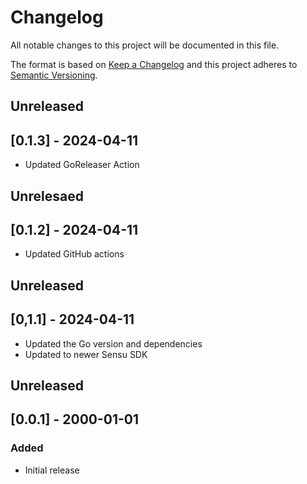 # Changelog
All notable changes to this project will be documented in this file.

The format is based on [Keep a Changelog](http://keepachangelog.com/en/1.0.0/)
and this project adheres to [Semantic
Versioning](http://semver.org/spec/v2.0.0.html).

## Unreleased

## [0.1.3] - 2024-04-11
- Updated GoReleaser Action

## Unrelesaed

## [0.1.2] - 2024-04-11
- Updated GitHub actions

## Unreleased

## [0,1.1] - 2024-04-11
- Updated the Go version and dependencies
- Updated to newer Sensu SDK

## Unreleased

## [0.0.1] - 2000-01-01

### Added
- Initial release
